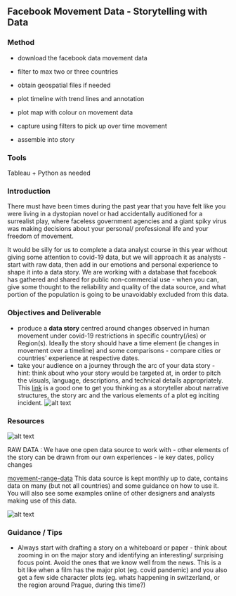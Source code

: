 
## Facebook Movement Data - Storytelling with Data 

### Method

+ download the facebook data movement data 

+ filter to max two or three countries

+ obtain geospatial files if needed 

+ plot timeline with trend lines and annotation
+ plot map with colour on movement data 
+ capture using filters to pick up over time movement 

+ assemble into story 



### Tools 

Tableau + Python as needed 

### Introduction

There must have been times during the past year that you have felt like you were living in a dystopian novel or had accidentally auditioned for a surrealist play, where faceless government agencies and a giant spiky virus was making decisions about your personal/ professional life and your freedom of movement. 

It would be silly for us to complete a data analyst course in this year without giving some attention to covid-19 data, but we will approach it as analysts - start with raw data, then add in our emotions and personal experience to shape it into a data story. We are working with a database that facebook has gathered and shared for public non-commercial use - when you can, give some thought to the reliability and quality of the data source, and what portion of the population is going to be unavoidably excluded from this data. 

### Objectives and Deliverable

- produce a **data story** centred around changes observed in human movement under covid-19 restrictions in specific country(/ies) or Region(s). Ideally the story should have a time element (ie changes in movement over a timeline) and some comparisons - compare cities or countries' experience at respective dates.
-  take your audience on a journey through the arc of your data story - hint: think about who your story would be targeted at, in order to pitch the visuals, language, descriptions, and technical details appropriately. This [link](https://blog.reedsy.com/narrative-arc) is a good one to get you thinking as a storyteller about narrative structures, the story arc and the various elements of a plot eg inciting incident. 
![alt text](https://github.com/student-IH-labs-and-stuff/BEES-DAFT-MAY21/tree/main/Class_Materials/Unit6/arc.jpeg "typical story arc")


### Resources 

![alt text](https://github.com/student-IH-labs-and-stuff/BEES-DAFT-MAY21/tree/main/Class_Materials/Unit6/facebook.jpeg "facebook movement data")

RAW DATA : We have one open data source to work with - other elements of the story can be drawn from our own experiences - ie key dates, policy changes


[movement-range-data](https://data.humdata.org/dataset/movement-range-maps)
This data source is kept monthly up to date, contains data on many (but not all countries) and some guidance on how to use it. You will also see some examples online of other designers and analysts making use of this data. 

![alt text](https://github.com/student-IH-labs-and-stuff/BEES-DAFT-MAY21/tree/main/Class_Materials/Unit6/MovementRange_ca.jpeg "california example")

### Guidance / Tips 

- Always start with drafting a story on a whiteboard or paper - think about zooming in on the major story and identifying an interesting/ surprising focus point. Avoid the ones that we know well from the news. This is a bit like when a film has the major plot (eg. covid pandemic) and you also get a few side character plots (eg. whats happening in switzerland, or the region around Prague, during this time?)  
